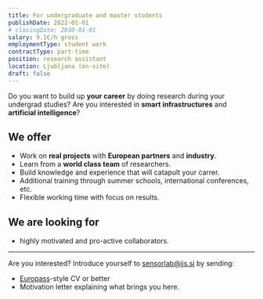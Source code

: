```yaml
---
title: For undergraduate and master students
publishDate: 2022-01-01
# closingDate: 2030-01-01
salary: 9.1€/h gross
employmentType: student work
contractType: part-time
position: research assistant
location: Ljubljana (on-site)
draft: false
---
```


Do you want to build up **your career** by doing research during your undergrad studies?  Are you interested in **smart infrastructures** and **artificial intelligence**?

## We offer

- Work on **real projects** with **European partners** and **industry**.
- Learn from a **world class team** of researchers.
- Build knowledge and experience that will catapult your carrer.
- Additional training through summer schools, international conferences, etc.
- Flexible working time with focus on results.

## We are looking for

- highly motivated and pro-active collaborators.

***

Are you interested? Introduce yourself to [sensorlab@ijs.si](mailto:sensorlab@ijs.si) by sending:
- [Europass](https://europa.eu/europass/en/create-europass-cv)-style CV or better
- Motivation letter explaining what brings you here.
